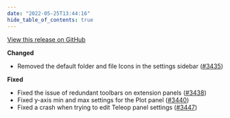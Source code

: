 ```yaml
---
date: "2022-05-25T13:44:16"
hide_table_of_contents: true
---
```

[View this release on GitHub](https://github.com/foxglove/studio/releases/tag/v1.12.1)

**Changed**

- Removed the default folder and file Icons in the settings sidebar ([#3435](https://github.com/foxglove/studio/pull/3435))


**Fixed**

- Fixed the issue of redundant toolbars on extension panels ([#3438](https://github.com/foxglove/studio/pull/3438))
- Fixed y-axis min and max settings for the Plot panel ([#3440](https://github.com/foxglove/studio/pull/3440))
- Fixed a crash when trying to edit Teleop panel settings ([#3447](https://github.com/foxglove/studio/pull/3447))
